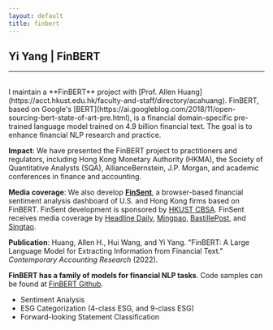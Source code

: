 ```yaml
---
layout: default
title: finbert
---
```


## Yi Yang | FinBERT

* * *
<br>
I maintain a **FinBERT** project with [Prof. Allen Huang](https://acct.hkust.edu.hk/faculty-and-staff/directory/acahuang). FinBERT, based on Google's [BERT](https://ai.googleblog.com/2018/11/open-sourcing-bert-state-of-art-pre.html),  is a financial domain-specific pre-trained language model trained on 4.9 billion financial text.  The goal is to enhance financial NLP research and practice.

**Impact**: We have presented the FinBERT project to practitioners and regulators, including Hong Kong Monetary Authority (HKMA), the Society of Quantitative Analysts (SQA), AllianceBernstein, J.P. Morgan, and academic conferences in finance and accounting.

**Media coverage**: We also develop **[FinSent](https://cbsa.hkust.edu.hk/FinSent/)**, a browser-based financial sentiment analysis dashboard of U.S. and Hong Kong firms based on FinBERT. FinSent development is sponsored by [HKUST CBSA](https://cbsa.hkust.edu.hk/). FinSent receives media coverage by [Headline Daily](https://hd.stheadline.com/news/realtime/fin/2381746/%E5%8D%B3%E6%99%82-%E9%87%91%E8%9E%8D-%E7%A7%91%E5%A4%A7%E7%A0%94%E9%87%91%E8%9E%8D%E8%A7%A3%E8%AE%80%E6%A9%9FFinSent-%E6%B8%AC%E4%B8%8A%E5%B8%82%E7%AE%A1%E7%90%86%E5%B1%A4%E6%83%85%E7%B7%92-%E4%BB%8A%E5%B9%B4%E6%9C%89%E4%B8%80%E6%9D%BF%E5%A1%8A%E8%87%AA%E6%88%91%E6%84%9F%E8%A6%BA%E7%89%B9%E5%88%A5%E8%89%AF%E5%A5%BD), [Mingpao](https://news.mingpao.com/pns/%e7%b6%93%e6%bf%9f/article/20221026/s00004/1666716245377/%e7%a7%91%e5%a4%a7%e6%8e%a8finsent-%e5%88%86%e6%9e%90%e9%87%91%e8%9e%8d%e6%83%85%e7%b7%92), [BastillePost](https://www.bastillepost.com/hongkong/article/11556694-%e7%a7%91%e5%a4%a7%e7%a0%94%e9%87%91%e8%9e%8d%e8%a7%a3%e8%ae%80%e6%a9%9ffinsent-%e6%b8%ac%e4%b8%8a%e5%b8%82%e7%ae%a1%e7%90%86%e5%b1%a4%e6%83%85%e7%b7%92-%e4%bb%8a%e5%b9%b4%e6%9c%89%e4%b8%80%e6%9d%bf?current_cat=5), and [Singtao](https://std.stheadline.com/realtime/article/1881746/%E5%8D%B3%E6%99%82-%E9%87%91%E8%9E%8D-%E7%A7%91%E5%A4%A7%E7%A0%94%E9%87%91%E8%9E%8D%E8%A7%A3%E8%AE%80%E6%A9%9FFinSent-%E6%B8%AC%E4%B8%8A%E5%B8%82%E7%AE%A1%E7%90%86%E5%B1%A4%E6%83%85%E7%B7%92-%E4%BB%8A%E5%B9%B4%E6%9C%89%E4%B8%80%E6%9D%BF%E5%A1%8A%E8%87%AA%E6%88%91%E6%84%9F%E8%A6%BA%E7%89%B9%E5%88%A5%E8%89%AF%E5%A5%BD).  

**Publication**: Huang, Allen H., Hui Wang, and Yi Yang. "FinBERT: A Large Language Model for Extracting Information from Financial Text." *Contemporary Accounting Research* (2022).



**FinBERT has a family of models for financial NLP tasks**. Code samples can be found at [FinBERT Github](https://github.com/yya518/FinBERT).

- Sentiment Analysis
- ESG Categorization (4-class ESG, and 9-class ESG)
- Forward-looking Statement Classification



